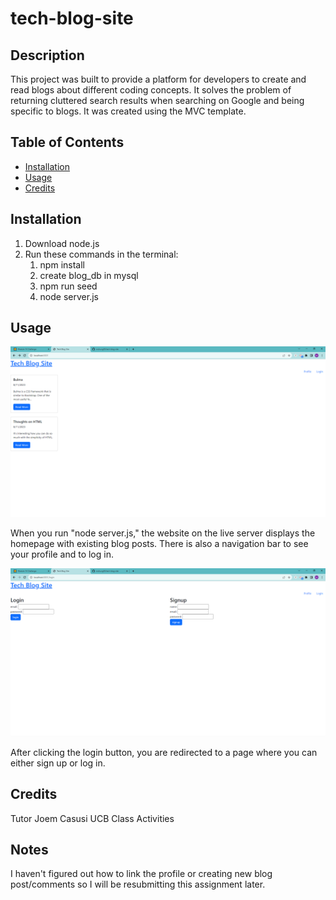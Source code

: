 # tech-blog-site

## Description

This project was built to provide a platform for developers to create and read blogs about different coding concepts. It solves the problem of returning cluttered search results when searching on Google and being specific to blogs. It was created using the MVC template.

## Table of Contents

- [Installation](#installation)
- [Usage](#usage)
- [Credits](#credits)


## Installation

1. Download node.js
2. Run these commands in the terminal:
    1. npm install
    2. create blog_db in mysql
    3. npm run seed
    4. node server.js

## Usage

![Homepage](/images/home.PNG)

When you run "node server.js," the website on the live server displays the homepage with existing blog posts. There is also a navigation bar to see your profile and to log in.

![Login](/images/login.PNG)

After clicking the login button, you are redirected to a page where you can either sign up or log in.

## Credits

Tutor Joem Casusi
UCB Class Activities

## Notes

I haven't figured out how to link the profile or creating new blog post/comments so I will be resubmitting this assignment later.
